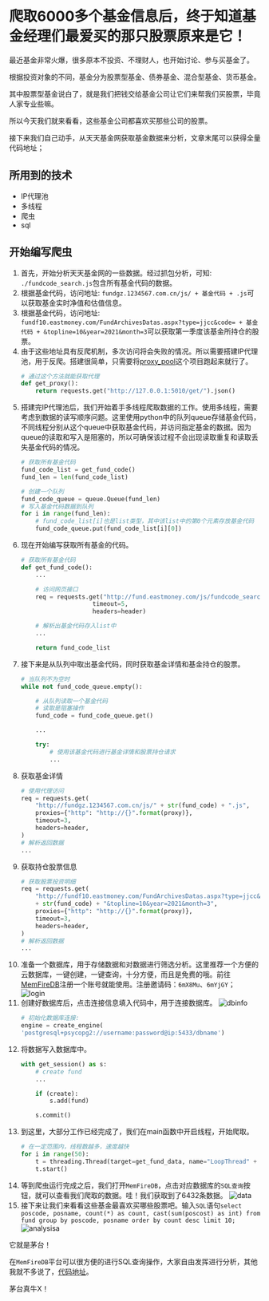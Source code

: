 # 爬取6000多个基金信息后，终于知道基金经理们最爱买的那只股票原来是它！

最近基金非常火爆，很多原本不投资、不理财人，也开始讨论、参与买基金了。

根据投资对象的不同，基金分为股票型基金、债券基金、混合型基金、货币基金。

其中股票型基金说白了，就是我们把钱交给基金公司让它们来帮我们买股票，毕竟人家专业些嘛。

所以今天我们就来看看，这些基金公司都喜欢买那些公司的股票。

接下来我们自己动手，从天天基金网获取基金数据来分析，文章末尾可以获得全量代码地址；

## 所用到的技术

+ IP代理池
+ 多线程
+ 爬虫
+ sql

## 开始编写爬虫

1. 首先，开始分析天天基金网的一些数据。经过抓包分析，可知: `./fundcode_search.js`包含所有基金代码的数据。
2. 根据基金代码，访问地址: `fundgz.1234567.com.cn/js/ + 基金代码 + .js`可以获取基金实时净值和估值信息。
3. 根据基金代码，访问地址: `fundf10.eastmoney.com/FundArchivesDatas.aspx?type=jjcc&code= + 基金代码 + &topline=10&year=2021&month=3`可以获取第一季度该基金所持仓的股票。
4. 由于这些地址具有反爬机制，多次访问将会失败的情况。所以需要搭建IP代理池，用于反爬。搭建很简单，只需要将[proxy_pool](https://github.com/jhao104/proxy_pool)这个项目跑起来就行了。
    ```python
    # 通过这个方法就能获取代理
    def get_proxy():
        return requests.get("http://127.0.0.1:5010/get/").json()
    ```
5. 搭建完IP代理池后，我们开始着手多线程爬取数据的工作。使用多线程，需要考虑到数据的读写顺序问题。这里使用python中的队列queue存储基金代码，不同线程分别从这个queue中获取基金代码，并访问指定基金的数据。因为queue的读取和写入是阻塞的，所以可确保该过程不会出现读取重复和读取丢失基金代码的情况。
    ```python
    # 获取所有基金代码
    fund_code_list = get_fund_code()
    fund_len = len(fund_code_list)

    # 创建一个队列
    fund_code_queue = queue.Queue(fund_len)
    # 写入基金代码数据到队列
    for i in range(fund_len):
        # fund_code_list[i]也是list类型，其中该list中的第0个元素存放基金代码
        fund_code_queue.put(fund_code_list[i][0])
    ```
6. 现在开始编写获取所有基金的代码。
    ```python
    # 获取所有基金代码
    def get_fund_code():
        ...

        # 访问网页接口
        req = requests.get("http://fund.eastmoney.com/js/fundcode_search.js",
                        timeout=5,
                        headers=header)

        # 解析出基金代码存入list中
        ...

        return fund_code_list
    ```
7. 接下来是从队列中取出基金代码，同时获取基金详情和基金持仓的股票。
    ```python
    # 当队列不为空时
    while not fund_code_queue.empty():

        # 从队列读取一个基金代码
        # 读取是阻塞操作
        fund_code = fund_code_queue.get()

        ...

        try:
            # 使用该基金代码进行基金详情和股票持仓请求
            ...
    ```
8. 获取基金详情
    ```python
    # 使用代理访问
    req = requests.get(
        "http://fundgz.1234567.com.cn/js/" + str(fund_code) + ".js",
        proxies={"http": "http://{}".format(proxy)},
        timeout=3,
        headers=header,
    )
    # 解析返回数据
    ...
    ```
9. 获取持仓股票信息
    ```python
    # 获取股票投资明细
    req = requests.get(
        "http://fundf10.eastmoney.com/FundArchivesDatas.aspx?type=jjcc&code="
        + str(fund_code) + "&topline=10&year=2021&month=3",
        proxies={"http": "http://{}".format(proxy)},
        timeout=3,
        headers=header,
    )
    # 解析返回数据
    ...
    ```
10. 准备一个数据库，用于存储数据和对数据进行筛选分析。这里推荐一个方便的云数据库，一键创建，一键查询，十分方便，而且是免费的哦。前往[MemFireDB](https://memfiredb.com/?utm_source=hwj)注册一个账号就能使用。注册邀请码：```6mX8Mu```、```6mYjGY```；
    ![login](images/login.png)
11. 创建好数据库后，点击连接信息填入代码中，用于连接数据库。
    ![dbinfo](images/dbinfo.png)
    ```python
    # 初始化数据库连接:
    engine = create_engine(
    'postgresql+psycopg2://username:password@ip:5433/dbname')
    ```
12. 将数据写入数据库中。
    ```python
    with get_session() as s:
        # create fund
        ...

        if (create):
            s.add(fund)

        s.commit()
    ```
13. 到这里，大部分工作已经完成了，我们在main函数中开启线程，开始爬取。
    ```python
    # 在一定范围内，线程数越多，速度越快
    for i in range(50):
        t = threading.Thread(target=get_fund_data, name="LoopThread" + str(i))
        t.start()
    ```
14. 等到爬虫运行完成之后，我们打开`MemFireDB`，点击对应数据库的`SQL查询`按钮，就可以查看我们爬取的数据。哇！我们获取到了6432条数据。
    ![data](images/data.png)
15. 接下来让我们来看看这些基金最喜欢买哪些股票吧。输入`SQL`语句`select poscode, posname, count(*) as count, cast(sum(poscost) as int) from fund group by poscode, posname order by count desc limit 10;`
    ![analysisa](images/analysis.png)

它就是茅台！

在`MemFireDB`平台可以很方便的进行SQL查询操作，大家自由发挥进行分析，其他我就不多说了，[代码地址]()。

茅台真牛X！

